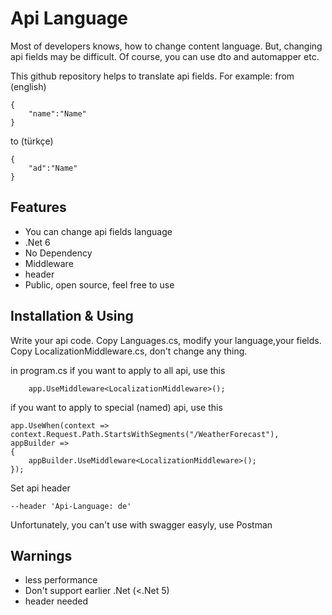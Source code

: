 # Api Language


Most of developers knows, how to change content language.
But, changing api fields may be difficult.
Of course, you can use dto and automapper etc.

This github repository helps to translate api fields.
For example:
from (english)
```
{
    "name":"Name"
}
```
to (türkçe)

```
{
    "ad":"Name"
}
```
## Features

- You can change api fields language 
- .Net 6
- No Dependency
- Middleware
- header 
- Public, open source, feel free to use



## Installation & Using

Write your api code.
Copy Languages.cs, modify your language,your fields.
Copy LocalizationMiddleware.cs, don't change any thing.

in program.cs
if you want to apply to all api, use this
```
    app.UseMiddleware<LocalizationMiddleware>();
```
if you want to apply to special (named) api, use this
```
app.UseWhen(context => context.Request.Path.StartsWithSegments("/WeatherForecast"), appBuilder =>
{
    appBuilder.UseMiddleware<LocalizationMiddleware>();
});
```
Set api header
```
--header 'Api-Language: de'
```
Unfortunately, you can't use with swagger easyly, use Postman

## Warnings
- less performance
- Don't support earlier .Net (<.Net 5)
- header needed